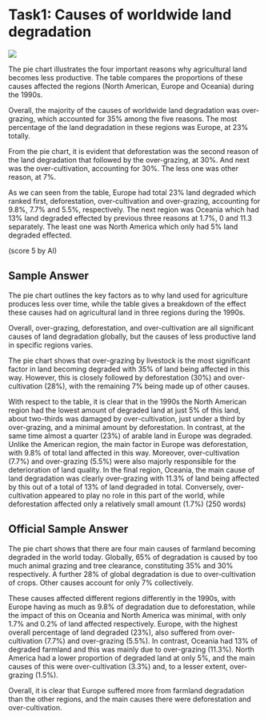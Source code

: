 # Task1: Causes of worldwide land degradation

![](https://ieltsunlocked.files.wordpress.com/2018/09/task-1-mixed-land-degradation.jpg)

The pie chart illustrates the four important reasons why agricultural land becomes less productive. The table compares the proportions of these causes affected the regions (North American, Europe and Oceania) during the 1990s.

Overall, the majority of the causes of worldwide land degradation was over-grazing, which accounted for 35% among the five reasons. The most percentage of the land degradation in these regions was Europe, at 23% totally.

From the pie chart, it is evident that deforestation was the second reason of the land degradation that followed by the over-grazing, at 30%. And next was the over-cultivation, accounting for 30%. The less one was other reason, at 7%.

As we can seen from the table, Europe had total 23% land degraded which ranked first, deforestation, over-cultivation and over-grazing, accounting for 9.8%, 7.7% and 5.5%, respectively. The next region was Oceania which had 13% land degraded effected by previous three reasons at 1.7%, 0 and 11.3 separately. The least one was North America which only had 5% land degraded effected.

(score 5 by AI)

## Sample Answer

The pie chart outlines the key factors as to why land used for agriculture produces less over time, while the table gives a breakdown of the effect these causes had on agricultural land in three regions during the 1990s.

Overall, over-grazing, deforestation, and over-cultivation are all significant causes of land degradation globally, but the causes of less productive land in specific regions varies.

The pie chart shows that over-grazing by livestock is the most significant factor in land becoming degraded with 35% of land being affected in this way. However, this is closely followed by deforestation (30%) and over-cultivation (28%), with the remaining 7% being made up of other causes.

With respect to the table, it is clear that in the 1990s the North American region had the lowest amount of degraded land at just 5% of this land, about two-thirds was damaged by over-cultivation, just under a third by over-grazing, and a minimal amount by deforestation. In contrast, at the same time almost a quarter (23%) of arable land in Europe was degraded. Unlike the American region, the main factor in Europe was deforestation, with 9.8% of total land affected in this way. Moreover, over-cultivation (7.7%) and over-grazing (5.5%) were also majorly responsible for the deterioration of land quality. In the final region, Oceania, the main cause of land degradation was clearly over-grazing with 11.3% of land being affected by this out of a total of 13% of land degraded in total. Conversely, over-cultivation appeared to play no role in this part of the world, while deforestation affected only a relatively small amount (1.7%) (250 words)

## Official Sample Answer

The pie chart shows that there are four main causes of farmland becoming degraded in the world today. Globally, 65% of degradation is caused by too much animal grazing and tree clearance, constituting 35% and 30% respectively. A further 28% of global degradation is due to over-cultivation of crops. Other causes account for only 7% collectively.

These causes affected different regions differently in the 1990s, with Europe having as much as 9.8% of degradation due to deforestation, while the impact of this on Oceania and North America was minimal, with only 1.7% and 0.2% of land affected respectively. Europe, with the highest overall percentage of land degraded (23%), also suffered from over-cultivation (7.7%) and over-grazing (5.5%). In contrast, Oceania had 13% of degraded farmland and this was mainly due to over-grazing (11.3%). North America had a lower proportion of degraded land at only 5%, and the main causes of this were over-cultivation (3.3%) and, to a lesser extent, over-grazing (1.5%).

Overall, it is clear that Europe suffered more from farmland degradation than the other regions, and the main causes there were deforestation and over-cultivation.